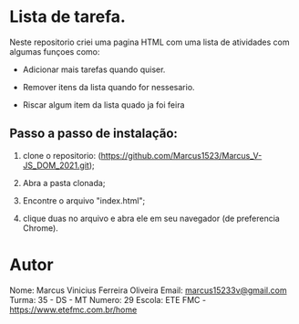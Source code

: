 # Lista de tarefa.
Neste repositorio criei uma pagina HTML com uma lista de atividades com algumas funçoes como:
* Adicionar mais tarefas quando quiser.

* Remover itens da lista quando for nessesario.

* Riscar algum item da lista quado ja foi feira


## Passo a passo de instalação:
1. clone o repositorio: (https://github.com/Marcus1523/Marcus_V-JS_DOM_2021.git);

2. Abra a pasta clonada;

3. Encontre o arquivo "index.html";

2. clique duas no arquivo e abra ele em seu navegador (de preferencia Chrome).

# Autor
Nome: Marcus Vinicius Ferreira Oliveira
Email: marcus15233v@gmail.com
Turma: 35 - DS - MT
Numero: 29
Escola: ETE FMC - https://www.etefmc.com.br/home

